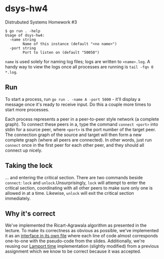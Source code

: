 # dsys-hw4
Distrubuted Systems Homework #3

```
$ go run . -help
Usage of dsys-hw4:
  -name string
        Name of this instance (default "<no name>")
  -port string
        Port to listen on (default "50050")
```

`name` is used solely for naming log files; logs are written to `<name>.log`. A handy way to view the logs once all processes are running is `tail -fqn 0 *.log`.

## Run

To start a process, run `go run . -name A -port 5000` - it'll display a message once it's ready to receive input.
Do this a couple more times to start more processes.

Each process represents a peer in a peer-to-peer style network (a complete graph). To connect these peers in a, type the command `connect <port>` into stdin for a source peer, where `<port>` is the port number of the target peer. The connection graph of the source and target will then form a new complete graph (where all peers are connected). In other words, just run `connect` once in the first peer for each other peer, and they should all connect up nicely.

## Taking the lock

... and entering the critical section. There are two commands beside `connect`: `lock` and `unlock`.Unsurprisingly, `lock` will attempt to enter the critical section, coordinating with all other peers to make sure only one is allowed in at a time. Likewise, `unlock` will exit the critical section immediately.

## Why it's correct

We've implemented the Ricart-Agrawala algorithm as presented in the lecture. To make its correctness as obvious as possible, we've implemented it as an [interface in its own file](ricart-agrawala/ricart-agrawala.go) where each line of code almost corresponds one-to-one with the pseudo-code from the slides. Additionally, we're reusing our [Lamport time](ricart-agrawala/lamport.go) implementation (slightly modified) from a previous assignment which we know to be correct because it was accepted.
